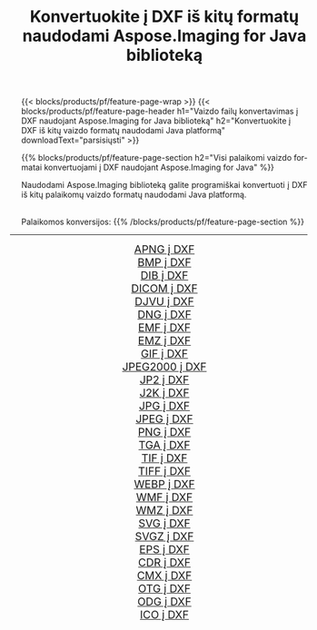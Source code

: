 ﻿---
title: Konvertuokite į DXF iš kitų formatų naudodami Aspose.Imaging for Java biblioteką 
weight: 3920
url: /lt/java/conversion/to/dxf 
lang: lt
langdirlevel: 2
locales: zh-hans,ja,it,ru,de,es,fr,nl,id,lt,pl,pt,vi,tr,ko,zh-hant,ar,hi,th,sv,cs,uk,he
description: Naudodami Aspose.Imaging galite konvertuoti į DXF iš kitų formatų naudodami Java
---

{{< blocks/products/pf/feature-page-wrap >}}
{{< blocks/products/pf/feature-page-header h1="Vaizdo failų konvertavimas į DXF naudojant Aspose.Imaging for Java biblioteką" h2="Konvertuokite į DXF iš kitų vaizdo formatų naudodami Java platformą" downloadText="parsisiųsti" >}}


{{% blocks/products/pf/feature-page-section  h2="Visi palaikomi vaizdo formatai konvertuojami į DXF naudojant Aspose.Imaging for Java" %}}
<p align=justify>Naudodami Aspose.Imaging biblioteką galite programiškai konvertuoti į DXF iš kitų palaikomų vaizdo formatų naudodami Java platformą.</p>
<br/>
Palaikomos konversijos:
{{% /blocks/products/pf/feature-page-section %}}
<div class="container-fluid productfamilypage bg-gray">
    <div class="convertypes bg-gray agp-content section">
        <div class="container">
		<hr style="margin-left:-20px;"/>
		<div class="row other-converters" style="gap: 10px;font-size: 19px;text-align:center;">
		    <div class='col-md-2 other-converter remove-lp remove-rp'><a href="/imaging/lt/java/conversion/apng-to-dxf" style="padding:15px;">APNG į DXF</a></div>
<div class='col-md-2 other-converter remove-lp remove-rp'><a href="/imaging/lt/java/conversion/bmp-to-dxf" style="padding:15px;">BMP į DXF</a></div>
<div class='col-md-2 other-converter remove-lp remove-rp'><a href="/imaging/lt/java/conversion/dib-to-dxf" style="padding:15px;">DIB į DXF</a></div>
<div class='col-md-2 other-converter remove-lp remove-rp'><a href="/imaging/lt/java/conversion/dicom-to-dxf" style="padding:15px;">DICOM į DXF</a></div>
<div class='col-md-2 other-converter remove-lp remove-rp'><a href="/imaging/lt/java/conversion/djvu-to-dxf" style="padding:15px;">DJVU į DXF</a></div>
<div class='col-md-2 other-converter remove-lp remove-rp'><a href="/imaging/lt/java/conversion/dng-to-dxf" style="padding:15px;">DNG į DXF</a></div>
<div class='col-md-2 other-converter remove-lp remove-rp'><a href="/imaging/lt/java/conversion/emf-to-dxf" style="padding:15px;">EMF į DXF</a></div>
<div class='col-md-2 other-converter remove-lp remove-rp'><a href="/imaging/lt/java/conversion/emz-to-dxf" style="padding:15px;">EMZ į DXF</a></div>
<div class='col-md-2 other-converter remove-lp remove-rp'><a href="/imaging/lt/java/conversion/gif-to-dxf" style="padding:15px;">GIF į DXF</a></div>
<div class='col-md-2 other-converter remove-lp remove-rp'><a href="/imaging/lt/java/conversion/jpeg2000-to-dxf" style="padding:15px;">JPEG2000 į DXF</a></div>
<div class='col-md-2 other-converter remove-lp remove-rp'><a href="/imaging/lt/java/conversion/jp2-to-dxf" style="padding:15px;">JP2 į DXF</a></div>
<div class='col-md-2 other-converter remove-lp remove-rp'><a href="/imaging/lt/java/conversion/j2k-to-dxf" style="padding:15px;">J2K į DXF</a></div>
<div class='col-md-2 other-converter remove-lp remove-rp'><a href="/imaging/lt/java/conversion/jpg-to-dxf" style="padding:15px;">JPG į DXF</a></div>
<div class='col-md-2 other-converter remove-lp remove-rp'><a href="/imaging/lt/java/conversion/jpeg-to-dxf" style="padding:15px;">JPEG į DXF</a></div>
<div class='col-md-2 other-converter remove-lp remove-rp'><a href="/imaging/lt/java/conversion/png-to-dxf" style="padding:15px;">PNG į DXF</a></div>
<div class='col-md-2 other-converter remove-lp remove-rp'><a href="/imaging/lt/java/conversion/tga-to-dxf" style="padding:15px;">TGA į DXF</a></div>
<div class='col-md-2 other-converter remove-lp remove-rp'><a href="/imaging/lt/java/conversion/tif-to-dxf" style="padding:15px;">TIF į DXF</a></div>
<div class='col-md-2 other-converter remove-lp remove-rp'><a href="/imaging/lt/java/conversion/tiff-to-dxf" style="padding:15px;">TIFF į DXF</a></div>
<div class='col-md-2 other-converter remove-lp remove-rp'><a href="/imaging/lt/java/conversion/webp-to-dxf" style="padding:15px;">WEBP į DXF</a></div>
<div class='col-md-2 other-converter remove-lp remove-rp'><a href="/imaging/lt/java/conversion/wmf-to-dxf" style="padding:15px;">WMF į DXF</a></div>
<div class='col-md-2 other-converter remove-lp remove-rp'><a href="/imaging/lt/java/conversion/wmz-to-dxf" style="padding:15px;">WMZ į DXF</a></div>
<div class='col-md-2 other-converter remove-lp remove-rp'><a href="/imaging/lt/java/conversion/svg-to-dxf" style="padding:15px;">SVG į DXF</a></div>
<div class='col-md-2 other-converter remove-lp remove-rp'><a href="/imaging/lt/java/conversion/svgz-to-dxf" style="padding:15px;">SVGZ į DXF</a></div>
<div class='col-md-2 other-converter remove-lp remove-rp'><a href="/imaging/lt/java/conversion/eps-to-dxf" style="padding:15px;">EPS į DXF</a></div>
<div class='col-md-2 other-converter remove-lp remove-rp'><a href="/imaging/lt/java/conversion/cdr-to-dxf" style="padding:15px;">CDR į DXF</a></div>
<div class='col-md-2 other-converter remove-lp remove-rp'><a href="/imaging/lt/java/conversion/cmx-to-dxf" style="padding:15px;">CMX į DXF</a></div>
<div class='col-md-2 other-converter remove-lp remove-rp'><a href="/imaging/lt/java/conversion/otg-to-dxf" style="padding:15px;">OTG į DXF</a></div>
<div class='col-md-2 other-converter remove-lp remove-rp'><a href="/imaging/lt/java/conversion/odg-to-dxf" style="padding:15px;">ODG į DXF</a></div>
<div class='col-md-2 other-converter remove-lp remove-rp'><a href="/imaging/lt/java/conversion/ico-to-dxf" style="padding:15px;">ICO į DXF</a></div>
                </div>
        </div>
    </div>
</div>
<br/>

